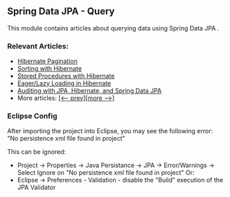 ## Spring Data JPA - Query

This module contains articles about querying data using Spring Data JPA .

### Relevant Articles:

- [Hibernate Pagination](https://www.baeldung.com/hibernate-pagination)
- [Sorting with Hibernate](https://www.baeldung.com/hibernate-sort)
- [Stored Procedures with Hibernate](https://www.baeldung.com/stored-procedures-with-hibernate-tutorial)
- [Eager/Lazy Loading in Hibernate](https://www.baeldung.com/hibernate-lazy-eager-loading)
- [Auditing with JPA, Hibernate, and Spring Data JPA](https://www.baeldung.com/database-auditing-jpa)
- More articles: [[<-- prev]](../spring-data-jpa-query)[[more -->]](../spring-data-jpa-query-3)

### Eclipse Config 
After importing the project into Eclipse, you may see the following error:  
"No persistence xml file found in project"

This can be ignored: 
- Project -> Properties -> Java Persistance -> JPA -> Error/Warnings -> Select Ignore on "No persistence xml file found in project"
Or: 
- Eclipse -> Preferences - Validation - disable the "Build" execution of the JPA Validator 
